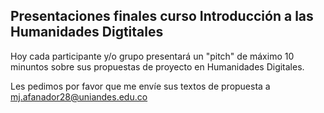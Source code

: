 ## Presentaciones finales curso Introducción a las Humanidades Digtitales

Hoy cada participante y/o grupo presentará un "pitch" de máximo 10 minuntos sobre sus propuestas de proyecto en Humanidades Digitales.

Les pedimos por favor que me envíe sus textos de propuesta a mj.afanador28@uniandes.edu.co

